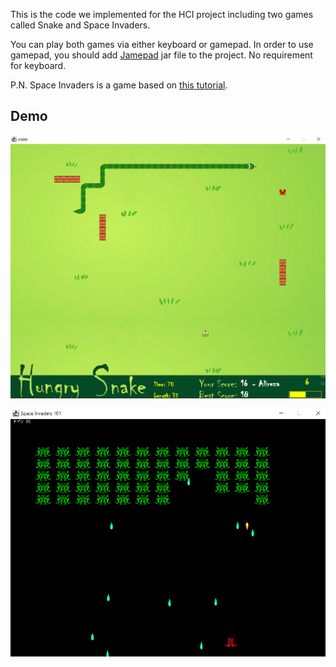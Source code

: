 This is the code we implemented for the HCI project including two games called Snake and Space Invaders.

You can play both games via either keyboard or gamepad. In order to use gamepad, you should add [Jamepad](https://github.com/williamahartman/Jamepad) jar file to the project. No requirement for keyboard.

P.N. Space Invaders is a game based on [this tutorial](http://www.cokeandcode.com/info/tut2d.html).


Demo
--------
![Alt Text](src/demo/Snake.png)

![Alt Text](src/demo/SpaceInvaders.png)